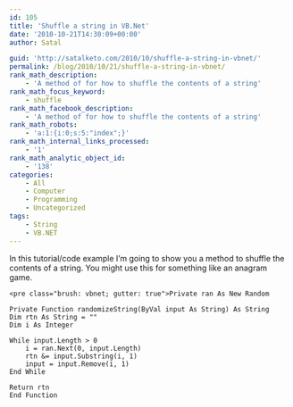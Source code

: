 ```yaml
---
id: 105
title: 'Shuffle a string in VB.Net'
date: '2010-10-21T14:30:09+00:00'
author: Satal

guid: 'http://satalketo.com/2010/10/shuffle-a-string-in-vbnet/'
permalink: /blog/2010/10/21/shuffle-a-string-in-vbnet/
rank_math_description:
    - 'A method of for how to shuffle the contents of a string'
rank_math_focus_keyword:
    - shuffle
rank_math_facebook_description:
    - 'A method of for how to shuffle the contents of a string'
rank_math_robots:
    - 'a:1:{i:0;s:5:"index";}'
rank_math_internal_links_processed:
    - '1'
rank_math_analytic_object_id:
    - '138'
categories:
    - All
    - Computer
    - Programming
    - Uncategorized
tags:
    - String
    - VB.NET
---
```


In this tutorial/code example I’m going to show you a method to shuffle the contents of a string. You might use this for something like an anagram game.

```
<pre class="brush: vbnet; gutter: true">Private ran As New Random

Private Function randomizeString(ByVal input As String) As String
Dim rtn As String = ""
Dim i As Integer

While input.Length > 0
    i = ran.Next(0, input.Length)
    rtn &= input.Substring(i, 1)
    input = input.Remove(i, 1)
End While

Return rtn
End Function
```